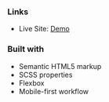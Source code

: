 
### Links

- Live Site: [Demo](https://landing-page2-rose.vercel.app/)

### Built with

- Semantic HTML5 markup
- SCSS properties
- Flexbox
- Mobile-first workflow

 
 